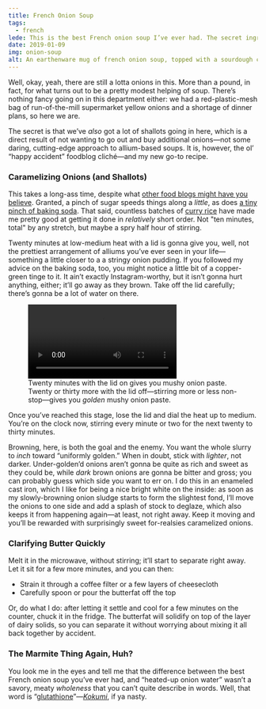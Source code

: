 ```yaml
---
title: French Onion Soup
tags:
  - french
lede: This is the best French onion soup I’ve ever had. The secret ingredient, well, it isn’t onions.
date: 2019-01-09
img: onion-soup
alt: An earthenware mug of french onion soup, topped with a sourdough crouton, melted cheese, and a sprinkling of finely chopped parsley
---
```


Well, okay, yeah, there are still a lotta onions in this. More than a pound, in fact, for what turns out to be a pretty modest helping of soup. There’s nothing fancy going on in this department either: we had a red-plastic-mesh bag of run-of-the-mill supermarket yellow onions and a shortage of dinner plans, so here we are.

The secret is that we’ve _also_ got a lot of shallots going in here, which is a direct result of not wanting to go out and buy additional onions—not some daring, cutting-edge approach to allium-based soups. It is, however, the ol’ “happy accident” foodblog cliché—and my new go-to recipe.

### Caramelizing Onions (and Shallots)

This takes a long-ass time, despite what [other food blogs might have you believe](https://slate.com/human-interest/2012/05/how-to-cook-onions-why-recipe-writers-lie-and-lie-about-how-long-they-take-to-caramelize.html). Granted, a pinch of sugar speeds things along a _little_, as does [a tiny pinch of baking soda](/articles/acid-browning). That said, countless batches of [curry rice](/recipes/curry-rice) have made me pretty good at getting it done in _relatively_ short order. Not "ten minutes, total" by any stretch, but maybe a spry half hour of stirring.

Twenty minutes at low-medium heat with a lid is gonna give you, well, not the prettiest arrangement of alliums you’ve ever seen in your life—something a little closer to a a stringy onion pudding. If you followed my advice on the baking soda, too, you might notice a little bit of a copper-green tinge to it. It ain’t exactly Instagram-worthy, but it isn’t gonna hurt anything, either; it’ll go away as they brown. Take off the lid carefully; there’s gonna be a lot of water on there. 

<figure class="video">
<video controls aria-describedby="vid" preload="metadata">
  <source src="/_assets/media/onions.mp4" type="video/mp4">
  <track kind="captions" src="/_assets/media/onions.vtt">
  Sorry, I’m having trouble loading this video.
</video>
<figcaption class="caption" id="vid">
  Twenty minutes with the lid on gives you mushy onion paste. Twenty or thirty more with the lid off—stirring more or less non-stop—gives you <em>golden</em> mushy onion paste.
</figcaption>
</figure>

Once you’ve reached this stage, lose the lid and dial the heat up to medium. You’re on the clock now, stirring every minute or two for the next twenty to thirty minutes.

Browning, here, is both the goal and the enemy. You want the whole slurry to _inch_ toward “uniformly golden.” When in doubt, stick with _lighter_, not darker. Under-golden’d onions aren’t gonna be quite as rich and sweet as they could be, while _dark_ brown onions are gonna be bitter and gross; you can probably guess which side you want to err on. I do this in an enameled cast iron, which I like for being a nice bright white on the inside: as soon as my slowly-browning onion sludge starts to form the slightest fond, I’ll move the onions to one side and add a splash of stock to deglaze, which also keeps it from happening again—at least, not right away. Keep it moving and you’ll be rewarded with surprisingly sweet for-realsies caramelized onions.

### Clarifying Butter Quickly

Melt it in the microwave, without stirring; it’ll start to separate right away. Let it sit for a few more minutes, and you can then: 

* Strain it through a coffee filter or a few layers of cheesecloth
* Carefully spoon or pour the butterfat off the top

Or, do what I do: after letting it settle and cool for a few minutes on the counter, chuck it in the fridge. The butterfat will solidify on top of the layer of dairy solids, so you can separate it without worrying about mixing it all back together by accident.

### The Marmite Thing Again, Huh?

You look me in the eyes and tell me that the difference between the best French onion soup you’ve ever had, and “heated-up onion water” wasn’t a savory, meaty _wholeness_ that you can’t quite describe in words. Well, that word is “[glutathione](https://en.wikipedia.org/wiki/Glutathione)”—[_Kokumi_](https://www.smithsonianmag.com/arts-culture/the-kokumi-sensation-78634272/), if ya nasty.




